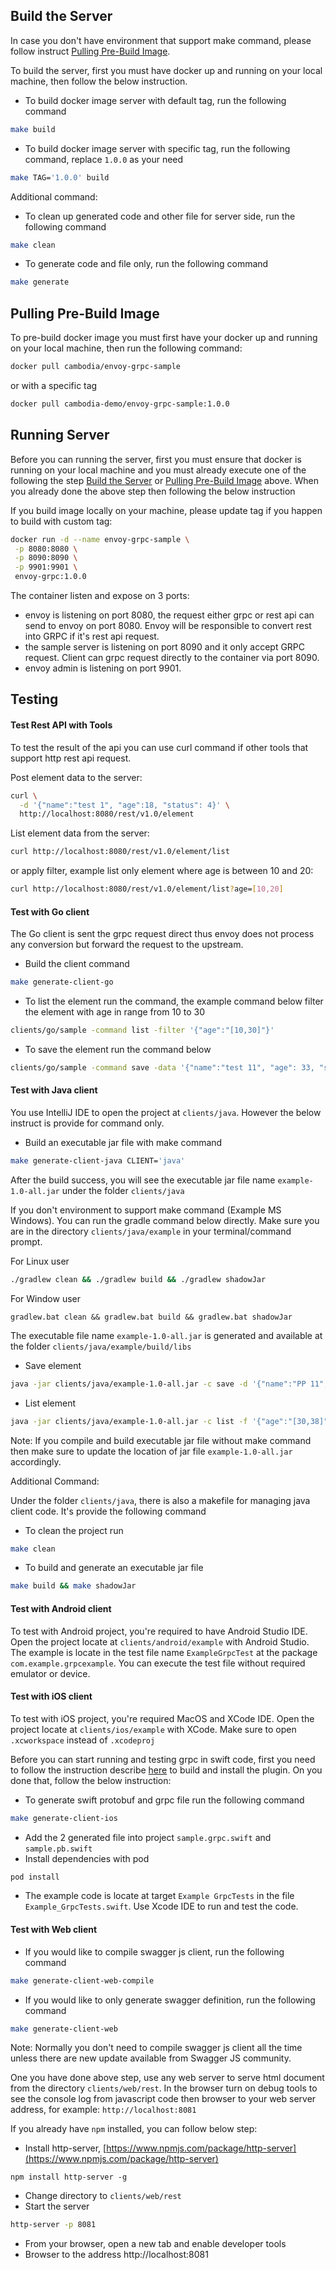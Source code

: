 ## Build the Server ##

In case you don't have environment that support make command, 
please follow instruct [Pulling Pre-Build Image](#pulling-pre-build-image).

To build the server, first you must have docker up and running on your local machine,
then follow the below instruction.

- To build docker image server with default tag, run the following command
```bash
make build
```
- To build docker image server with specific tag, run the following command, replace `1.0.0` as your need
```bash
make TAG='1.0.0' build
```

Additional command:

- To clean up generated code and other file for server side, run the following command
```bash
make clean
```
- To generate code and file only, run the following command
```bash
make generate
``` 

## Pulling Pre-Build Image ##

To pre-build docker image you must first have your docker up and running on your local
machine, then run the following command:

```bash
docker pull cambodia/envoy-grpc-sample
```

or with a specific tag

```bash
docker pull cambodia-demo/envoy-grpc-sample:1.0.0
```

## Running Server ##

Before you can running the server, first you must ensure that docker is running on your
local machine and you must already execute one of the following the step 
[Build the Server](#build-the-server) or [Pulling Pre-Build Image](#pulling-pre-build-image) above.
When you already done the above step then following the below instruction

If you build image locally on your machine, please update tag if you happen to build with custom tag:

```bash
docker run -d --name envoy-grpc-sample \
 -p 8080:8080 \
 -p 8090:8090 \
 -p 9901:9901 \
 envoy-grpc:1.0.0
```

The container listen and expose on 3 ports:

- envoy is listening on port 8080, the request either grpc or rest api can send to envoy on port 8080. Envoy will be responsible to convert rest into GRPC if it's rest api request. 
- the sample server is listening on port 8090 and it only accept GRPC request. Client can grpc request directly to the container via port 8090.
- envoy admin is listening on port 9901.

## Testing ##

#### Test Rest API with Tools ####

To test the result of the api you can use curl command if other tools that support http rest api request.

Post element data to the server:
```bash
curl \
  -d '{"name":"test 1", "age":18, "status": 4}' \
  http://localhost:8080/rest/v1.0/element
```

List element data from the server:
```bash
curl http://localhost:8080/rest/v1.0/element/list
```

or apply filter, example list only element where age is between 10 and 20:
```bash
curl http://localhost:8080/rest/v1.0/element/list?age=[10,20]
```

#### Test with Go client ####

The Go client is sent the grpc request direct thus envoy does not process any conversion but
forward the request to the upstream.

- Build the client command
```bash
make generate-client-go
```
- To list the element run the command, the example command below filter the element with age in range from 10 to 30
```bash
clients/go/sample -command list -filter '{"age":"[10,30]"}'
```
- To save the element run the command below
```bash
clients/go/sample -command save -data '{"name":"test 11", "age": 33, "status": 7}'
```

#### Test with Java client ####

You use IntelliJ IDE to open the project at `clients/java`. However the below instruct is provide for command only. 

- Build an executable jar file with make command
```bash
make generate-client-java CLIENT='java'
```
After the build success, you will see the executable jar file name `example-1.0-all.jar` under the folder `clients/java`

If you don't environment to support make command (Example MS Windows). You can run the gradle command below directly.
Make sure you are in the directory `clients/java/example` in your terminal/command prompt. 

For Linux user
```bash
./gradlew clean && ./gradlew build && ./gradlew shadowJar
```
For Window user
```batch
gradlew.bat clean && gradlew.bat build && gradlew.bat shadowJar
```

The executable file name `example-1.0-all.jar` is generated and available at the folder `clients/java/example/build/libs`

- Save element
```bash
java -jar clients/java/example-1.0-all.jar -c save -d '{"name":"PP 11", "age": 23, "status": 2}'
``` 

- List element
```bash
java -jar clients/java/example-1.0-all.jar -c list -f '{"age":"[30,38]"}'
```

Note: If you compile and build executable jar file without make command then make
sure to update the location of jar file `example-1.0-all.jar` accordingly. 

Additional Command:

Under the folder `clients/java`, there is also a makefile for managing java client code. It's provide the following command

- To clean the project run
```bash
make clean
```
- To build and generate an executable jar file
```bash
make build && make shadowJar
```

#### Test with Android client ####

To test with Android project, you're required to have Android Studio IDE. 
Open the project locate at `clients/android/example` with Android Studio.
The example is locate in the test file name `ExampleGrpcTest` at the package `com.example.grpcexample`.
You can execute the test file without required emulator or device. 

#### Test with iOS client ####

To test with iOS project, you're required MacOS and XCode IDE.
Open the project locate at `clients/ios/example` with XCode. Make sure to open
`.xcworkspace` instead of `.xcodeproj`

Before you can start running and testing grpc in swift code, first you need to
follow the instruction describe [here](https://github.com/grpc/grpc-swift#getting-the-plugins)
to build and install the plugin. On you done that, follow the below instruction:

- To generate swift protobuf and grpc file run the following command
```bash
make generate-client-ios
```
- Add the 2 generated file into project `sample.grpc.swift` and `sample.pb.swift`
- Install dependencies with pod
```bash
pod install
```
- The example code is locate at target `Example GrpcTests` in the file `Example_GrpcTests.swift`. Use Xcode IDE to run and test the code.

#### Test with Web client ####

- If you would like to compile swagger js client, run the following command
```bash
make generate-client-web-compile
```
- If you would like to only generate swagger definition, run the following command
```bash
make generate-client-web
```

Note: Normally you don't need to compile swagger js client all the time unless
there are new update available from Swagger JS community.

One you have done above step, use any web server to serve html document from the
directory `clients/web/rest`. In the browser turn on debug tools to see the console
log from javascript code then browser to your web server address, for example: `http://localhost:8081`

If you already have `npm` installed, you can follow below step:

- Install http-server, [https://www.npmjs.com/package/http-server](https://www.npmjs.com/package/http-server)
```sybase
npm install http-server -g
```
- Change directory to `clients/web/rest`
- Start the server
```bash
http-server -p 8081
```
- From your browser, open a new tab and enable developer tools
- Browser to the address http://localhost:8081
